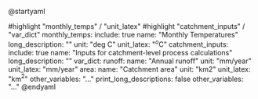 @startyaml
<style>
yamlDiagram {
    highlight {
      BackGroundColor #d8e2f2
      FontColor #40454d
      FontStyle italic
    }
}
</style>
#highlight "monthly_temps" / "unit_latex"
#highlight "catchment_inputs" / "var_dict"
monthly_temps:
  include: true
  name: "Monthly Temperatures"
  long_description: ""
  unit: "deg C"
  unit_latex: "$^o$C"
catchment_inputs:
  include: true
  name: "Inputs for catchment-level process calculations"
  long_description: ""
  var_dict:
    runoff:
      name: "Annual runoff"
      unit: "mm/year"
      unit_latex: "mm/year"
    area:
      name: "Catchment area"
      unit: "km2"
      unit_latex: "km$^2$"
    other_variables: "..."
print_long_descriptions: false
other_variables: "..."
@endyaml
